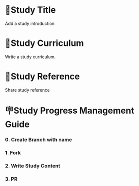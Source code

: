 # 📕Study Title
Add a study introduction

# 📝Study Curriculum
Write a study curriculum.

# 📑Study Reference
Share study reference

# 🪧Study Progress Management Guide
### 0. Create Branch with name


### 1. Fork


### 2. Write Study Content


### 3. PR


